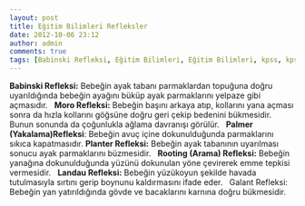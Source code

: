 ```yaml
---
layout: post
title: Eğitim Bilimleri Refleksler
date: 2012-10-06 23:12
author: admin
comments: true
tags: [Babinski Refleksi, Eğitim Bilimleri, Eğitim Bilimleri, kpss, kpss eğitim bilimleri, Landau Refleksi, Moro Refleksi, Palmer Refleksi, Planter Refleksi, Rooting Refleksi]
---
```

<strong>Babinski Refleksi:</strong> Bebeğin ayak tabanı parmaklardan topuğuna doğru uyarıldığında bebeğin ayağını büküp ayak parmaklarını yelpaze gibi açmasıdır.
&nbsp;
<strong>Moro Refleksi:</strong> Bebeğin başını arkaya atıp, kollarını yana açması sonra da hızla kollarını göğsüne doğru geri çekip bedenini bükmesidir. Bunun sonunda da çoğunlukla ağlama davranışı görülür.
&nbsp;
<strong>Palmer (Yakalama)Refleksi</strong>: Bebeğin avuç içine dokunulduğunda parmaklarını sıkıca kapatmasıdır.
<strong>Planter Refleksi:</strong> Bebeğin ayak tabanının uyarılması sonucu ayak parmaklarını büzmesidir.
&nbsp;
<strong>Rooting (Arama) Refleksi:</strong> Bebeğin yanağına dokunulduğunda yüzünü dokunulan yöne çevirerek 
emme tepkisi vermesidir.
&nbsp;
<strong>Landau Refleksi:</strong> Bebeğin yüzükoyun şekilde havada tutulmasıyla sırtını gerip boynunu kaldırmasını ifade eder.
&nbsp;
Galant Refleksi: Bebeğin yan yatırıldığında gövde ve bacaklarını karnına doğru bükmesidir.
